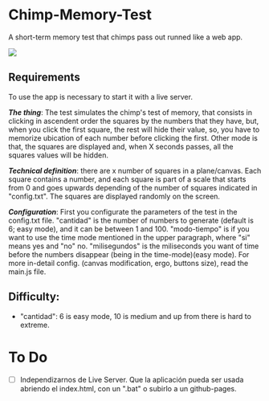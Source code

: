 # Chimp-Memory-Test
A short-term memory test that chimps pass out runned like a web app.

![](https://i.imgur.com/wXcjoSB.gif)

## Requirements
To use the app is necessary to start it with a live server.

_**The thing**_: The test simulates the chimp's test of memory, that consists in clicking in ascendent order the squares by the numbers that they have, but, when you click the first square, the rest will hide their value, so, you have to memorize ubication of each number before clicking the first. 
Other mode is that, the squares are displayed and, when X seconds passes, all the squares values will be hidden.

**_Technical definition_**: there are x number of squares in a plane/canvas. Each square contains a number, and each square is part of a scale that starts from 0 and goes upwards depending of the number of squares indicated in "config.txt". The squares are displayed randomly on the screen.

_**Configuration**_: First you configurate the parameters of the test in the config.txt file. "cantidad" is the number of numbers to generate (default is 6; easy mode), and it can be between 1 and 100. "modo-tiempo" is if you want to use the time mode mentioned in the upper paragraph, where "si" means yes and "no" no. "milisegundos" is the miliseconds you want of time before the numbers disappear (being in the time-mode)(easy mode).
For more in-detail config. (canvas modification, ergo, buttons size), read the main.js file.

## Difficulty:
- "cantidad": 6 is easy mode, 10 is medium and up from there is hard to extreme.

# To Do
- [ ] Independizarnos de Live Server. Que la aplicación pueda ser usada abriendo el index.html, con un ".bat" o subirlo a un github-pages.
